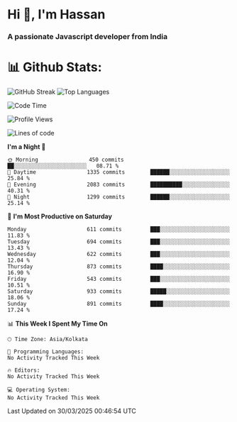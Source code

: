 # Hi 👋, I'm Hassan
### A passionate Javascript developer from India


# 📊 Github Stats:
![GitHub Streak](https://github-readme-streak-stats.herokuapp.com/?user=codeblooded47&theme=dracula&hide_border=false)
![Top Languages](https://github-readme-stats.vercel.app/api/top-langs/?username=codeblooded47&layout=compact&theme=dracula)



<!--START_SECTION:waka-->
![Code Time](http://img.shields.io/badge/Code%20Time-883%20hrs%201%20min-blue)

![Profile Views](http://img.shields.io/badge/Profile%20Views-0-blue)

![Lines of code](https://img.shields.io/badge/From%20Hello%20World%20I%27ve%20Written-24.0%20million%20lines%20of%20code-blue)

**I'm a Night 🦉** 

```text
🌞 Morning                450 commits         ██░░░░░░░░░░░░░░░░░░░░░░░   08.71 % 
🌆 Daytime                1335 commits        ██████░░░░░░░░░░░░░░░░░░░   25.84 % 
🌃 Evening                2083 commits        ██████████░░░░░░░░░░░░░░░   40.31 % 
🌙 Night                  1299 commits        ██████░░░░░░░░░░░░░░░░░░░   25.14 % 
```
📅 **I'm Most Productive on Saturday** 

```text
Monday                   611 commits         ███░░░░░░░░░░░░░░░░░░░░░░   11.83 % 
Tuesday                  694 commits         ███░░░░░░░░░░░░░░░░░░░░░░   13.43 % 
Wednesday                622 commits         ███░░░░░░░░░░░░░░░░░░░░░░   12.04 % 
Thursday                 873 commits         ████░░░░░░░░░░░░░░░░░░░░░   16.90 % 
Friday                   543 commits         ███░░░░░░░░░░░░░░░░░░░░░░   10.51 % 
Saturday                 933 commits         █████░░░░░░░░░░░░░░░░░░░░   18.06 % 
Sunday                   891 commits         ████░░░░░░░░░░░░░░░░░░░░░   17.24 % 
```


📊 **This Week I Spent My Time On** 

```text
🕑︎ Time Zone: Asia/Kolkata

💬 Programming Languages: 
No Activity Tracked This Week

🔥 Editors: 
No Activity Tracked This Week

💻 Operating System: 
No Activity Tracked This Week
```


 Last Updated on 30/03/2025 00:46:54 UTC
<!--END_SECTION:waka-->

